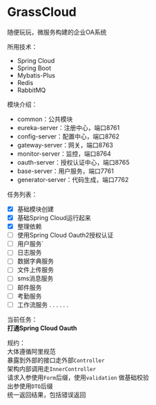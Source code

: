 # GrassCloud
随便玩玩，微服务构建的企业OA系统

所用技术：

- Spring Cloud
- Spring Boot
- Mybatis-Plus
- Redis
- RabbitMQ

模块介绍：

- common：公共模块
- eureka-server：注册中心，端口8761
- config-server：配置中心，端口8762
- gateway-server：网关，端口8763
- monitor-server：监控，端口8764
- oauth-server：授权认证中心，端口8765
- base-server：用户服务，端口7761
- generator-server：代码生成，端口7762

任务列表：

- [x] 基础模块创建
- [x] 基础Spring Cloud运行起来
- [x] 整理依赖
- [ ] 使用Spring Cloud Oauth2授权认证
- [ ] 用户服务`
- [ ] 日志服务
- [ ] 数据字典服务
- [ ] 文件上传服务
- [ ] sms消息服务
- [ ] 邮件服务
- [ ] 考勤服务
- [ ] 工作流服务
. . . . . . 

当前任务：    
**打通Spring Cloud Oauth**

规约：   
大体遵循阿里规范    
暴露到外部的接口走外部`Controller`    
架构内部调用走`InnerController`    
请求入参使用`Form`后缀，使用`validation` 做基础校验     
出参使用`DTO`后缀     
统一返回结果，包括错误返回
